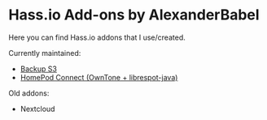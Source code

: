 # Hass.io Add-ons by AlexanderBabel

Here you can find Hass.io addons that I use/created.

Currently maintained:
- [Backup S3](backup_s3)
- [HomePod Connect (OwnTone + librespot-java)](homepod_connect)

Old addons:
- Nextcloud
